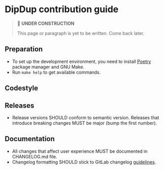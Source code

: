 # DipDup contribution guide

> 🚧 **UNDER CONSTRUCTION**
>
> This page or paragraph is yet to be written. Come back later.

## Preparation

* To set up the development environment, you need to install [Poetry](https://python-poetry.org/docs/#installation) package manager and GNU Make.
* Run `make help` to get available commands.

## Codestyle

## Releases

* Release versions SHOULD conform to semantic version. Releases that introduce breaking changes MUST be major (bump the first number).

## Documentation

* All changes that affect user experience MUST be documented in CHANGELOG.md file.
* Changelog formatting SHOULD stick to GitLab changelog [guidelines](https://docs.gitlab.com/ee/development/changelog.html).